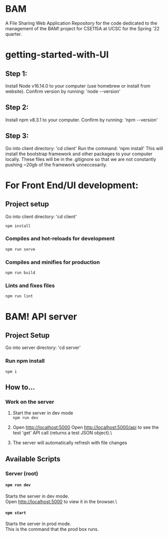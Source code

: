 # BAM
A File Sharing Web Application
  Repository for the code dedicated to the management of the BAM! project for CSE115A at UCSC for the Spring '22 quarter.

# getting-started-with-UI
## Step 1:
  Install Node v16.14.0 to your computer (use homebrew or install from website). Confirm version by running: 'node --version'
## Step 2:
  Install npm v8.3.1 to your computer. Confirm by running: 'npm --version'
## Step 3:
  Go into client directory: 'cd client'
  Run the command: 'npm install'
  This will install the bootstrap framework and other packages to your computer locally. These files will be in the .gitignore so that we are not constantly pushing ~20gb of the framework unneccesarily.


# For Front End/UI development:

## Project setup
  Go into client directory: 'cd client'
```
npm install
```

### Compiles and hot-reloads for development
```
npm run serve
```

### Compiles and minifies for production
```
npm run build
```

### Lints and fixes files
```
npm run lint
```
# BAM! API server

## Project Setup
  Go into server directory: 'cd server'
### Run npm install

`npm i`
## How to...

### Work on the server

1. Start the server in dev mode\
`npm run dev`

2. Open [http://localhost:5000](http://localhost:5000)
Open [http://localhost:5000/api](http://localhost:5000/api) to see the test 'get' API call (returns a test JSON object).\

3. The server will automatically refresh with file changes

## Available Scripts

### Server (root)

#### `npm run dev`

Starts the server in dev mode.\
Open [http://localhost:5000](http://localhost:5000) to view it in the browser.\

#### `npm start`

Starts the server in prod mode.\
This is the command that the prod box runs.


